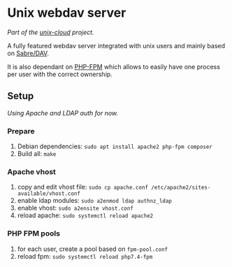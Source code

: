 # Unix webdav server

_Part of the [unix-cloud](https://github.com/club-1/unix-cloud) project._

A fully featured webdav server integrated with unix users and mainly based on [Sabre/DAV](https://github.com/sabre-io/dav).

It is also dependant on [PHP-FPM](https://www.php.net/manual/en/install.fpm.php) which allows to easily have one process per user with the correct ownership.

## Setup

_Using Apache and LDAP auth for now._

### Prepare

1. Debian dependencies: `sudo apt install apache2 php-fpm composer`
2. Build all: `make`

### Apache vhost

1. copy and edit vhost file: `sudo cp apache.conf /etc/apache2/sites-available/vhost.conf`
2. enable ldap modules: `sudo a2enmod ldap authnz_ldap`
3. enable vhost: `sudo a2ensite vhost.conf`
3. reload apache: `sudo systemctl reload apache2`

### PHP FPM pools

1. for each user, create a pool based on `fpm-pool.conf`
2. reload fpm: `sudo systemctl reload php7.4-fpm`
